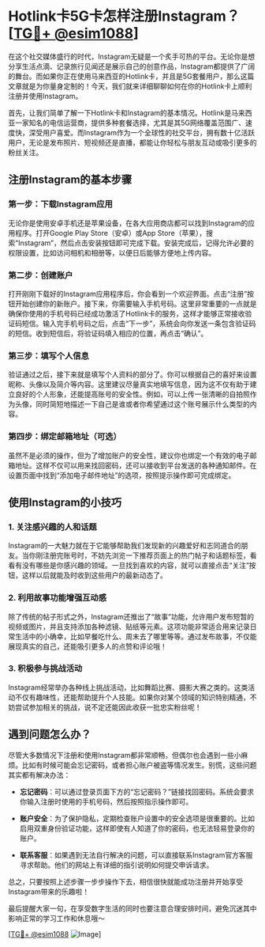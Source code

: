 # Hotlink卡5G卡怎样注册Instagram？[[TG💪+ @esim1088](https://t.me/s/esim1088)]

在这个社交媒体盛行的时代，Instagram无疑是一个炙手可热的平台。无论你是想分享生活点滴、记录旅行见闻还是展示自己的创意作品，Instagram都提供了广阔的舞台。而如果你正在使用马来西亚的Hotlink卡，并且是5G套餐用户，那么这篇文章就是为你量身定制的！今天，我们就来详细聊聊如何在你的Hotlink卡上顺利注册并使用Instagram。

首先，让我们简单了解一下Hotlink卡和Instagram的基本情况。Hotlink是马来西亚一家知名的电信运营商，提供多种套餐选择，尤其是其5G网络覆盖范围广、速度快，深受用户喜爱。而Instagram作为一个全球性的社交平台，拥有数十亿活跃用户，无论是发布照片、短视频还是直播，都能让你轻松与朋友互动或吸引更多的粉丝关注。

## 注册Instagram的基本步骤

### 第一步：下载Instagram应用

无论你是使用安卓手机还是苹果设备，在各大应用商店都可以找到Instagram的应用程序。打开Google Play Store（安卓）或App Store（苹果），搜索“Instagram”，然后点击安装按钮即可完成下载。安装完成后，记得允许必要的权限设置，比如访问相机和相册等，以便日后能够方便地上传内容。

### 第二步：创建账户

打开刚刚下载好的Instagram应用程序后，你会看到一个欢迎界面。点击“注册”按钮开始创建你的新账户。接下来，你需要输入手机号码。这里非常重要的一点就是确保你使用的手机号码已经成功激活了Hotlink卡的服务，这样才能够正常接收验证码短信。输入完手机号码之后，点击“下一步”，系统会向你发送一条包含验证码的短信。收到短信后，将验证码填入相应的位置，再点击“确认”。

### 第三步：填写个人信息

验证通过之后，接下来就是填写个人资料的部分了。你可以根据自己的喜好来设置昵称、头像以及简介等内容。这里建议尽量真实地填写信息，因为这不仅有助于建立良好的个人形象，还能提高账号的安全性。例如，可以上传一张清晰的自拍照作为头像，同时简短地描述一下自己是谁或者你希望通过这个账号展示什么类型的内容。

### 第四步：绑定邮箱地址（可选）

虽然不是必须的操作，但为了增加账户的安全性，建议你也绑定一个有效的电子邮箱地址。这样不仅可以用来找回密码，还可以接收到平台发送的各种通知邮件。在设置页面中找到“添加电子邮件地址”的选项，按照提示操作即可完成绑定。

## 使用Instagram的小技巧

### 1. 关注感兴趣的人和话题

Instagram的一大魅力就在于它能够帮助我们发现新的兴趣爱好和志同道合的朋友。当你刚注册完账号时，不妨先浏览一下推荐页面上的热门帖子和话题标签，看看有没有哪些是你感兴趣的领域。一旦找到喜欢的内容，就可以直接点击“关注”按钮，这样以后就能及时收到这些用户的最新动态了。

### 2. 利用故事功能增强互动感

除了传统的帖子形式之外，Instagram还推出了“故事”功能，允许用户发布短暂的视频或图片，并且支持添加各种滤镜、贴纸等元素。这项功能非常适合用来记录日常生活中的小确幸，比如早餐吃什么、周末去了哪里等等。通过发布故事，不仅能展现真实的自己，还能吸引更多人的点赞和评论哦！

### 3. 积极参与挑战活动

Instagram经常举办各种线上挑战活动，比如舞蹈比赛、摄影大赛之类的。这类活动不仅有趣味性，还能帮助提升个人技能。如果你对某个领域的知识特别精通，不妨尝试参加相关的挑战，说不定还能因此收获一批忠实粉丝呢！

## 遇到问题怎么办？

尽管大多数情况下注册和使用Instagram都非常顺畅，但偶尔也会遇到一些小麻烦。比如有时候可能会忘记密码，或者担心账户被盗等情况发生。别慌，这些问题其实都有解决办法：

- **忘记密码**：可以通过登录页面下方的“忘记密码？”链接找回密码。系统会要求你输入注册时使用的手机号码，然后按照指示操作即可。
  
- **账户安全**：为了保护隐私，定期检查账户设置中的安全选项是很重要的。比如启用双重身份验证功能，这样即使有人知道了你的密码，也无法轻易登录你的账户。

- **联系客服**：如果遇到无法自行解决的问题，可以直接联系Instagram官方客服寻求帮助。他们的网站上有详细的指引说明如何提交申诉请求。

总之，只要按照上述步骤一步步操作下去，相信很快就能成功注册并开始享受Instagram带来的乐趣啦！

最后提醒大家一句，在享受数字生活的同时也要注意合理安排时间，避免沉迷其中影响正常的学习工作和休息哦～

[[TG💪+ @esim1088](https://t.me/s/esim1088) ![Image](https://i.postimg.cc/4NQfJmqS/Snipaste-2025-05-13-00-14-12.png)]